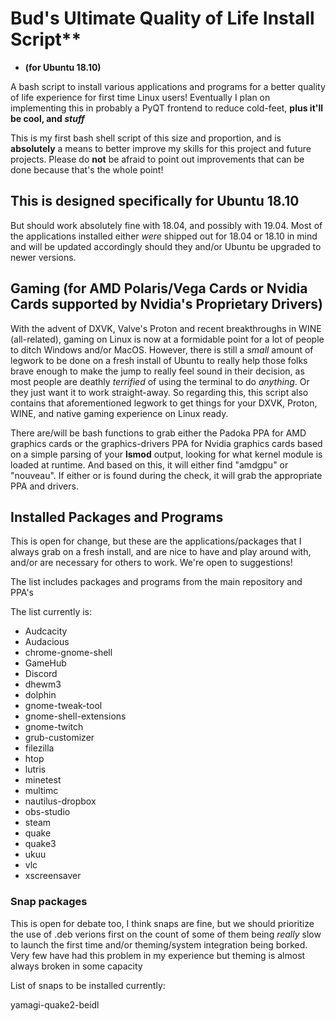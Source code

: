 # Bud's Ultimate Quality of Life Install Script** 
- **(for Ubuntu 18.10)**

A bash script to install various applications and programs for a better quality of life experience for first time Linux users!
Eventually I plan on implementing this in probably a PyQT frontend to reduce cold-feet,
**plus it'll be cool, and _stuff_**

This is my first bash shell script of this size and proportion, and is **absolutely** a means to better improve my skills for this project and future projects. Please do **not** be afraid to point out improvements that can be done because that's the whole point!

## This is designed specifically for Ubuntu 18.10

But should work absolutely fine with 18.04, and possibly with 19.04. Most of the applications installed either _were_ shipped out for 18.04 or 18.10 in mind and will be updated accordingly should they and/or Ubuntu be upgraded to newer versions.

## Gaming (for AMD Polaris/Vega Cards or Nvidia Cards supported by Nvidia's Proprietary Drivers)

With the advent of DXVK, Valve's Proton and recent breakthroughs in WINE (all-related), gaming on Linux is now at a formidable point for a lot of people to ditch Windows and/or MacOS. However, there is still a _small_ amount of legwork to be done on a fresh install of Ubuntu to really help those folks brave enough to make the jump to really feel sound in their decision, as most people are deathly _terrified_ of using the terminal to do _anything_. Or they just want it to work straight-away. So regarding this, this script also contains that aforementioned legwork to get things for your DXVK, Proton, WINE, and native gaming experience on Linux ready. 

There are/will be bash functions to grab either the Padoka PPA for AMD graphics cards or the graphics-drivers PPA for Nvidia graphics cards based on a simple parsing of your **lsmod** output, looking for what kernel module is loaded at runtime. And based on this, it will either find "amdgpu" or "nouveau". If either or is found during the check, it will grab the appropriate PPA and drivers.

## Installed Packages and Programs

This is open for change, but these are the applications/packages that I always grab on a fresh install, and are nice to have and play around with, and/or are necessary for others to work. We're open to suggestions!

The list includes packages and programs from the main repository and PPA's

The list currently is:

- Audcacity
- Audacious
- chrome-gnome-shell
- GameHub
- Discord
- dhewm3
- dolphin
- gnome-tweak-tool
- gnome-shell-extensions
- gnome-twitch
- grub-customizer
- filezilla
- htop
- lutris
- minetest
- multimc
- nautilus-dropbox
- obs-studio
- steam
- quake
- quake3
- ukuu
- vlc
- xscreensaver

### Snap packages

This is open for debate too, I think snaps are fine, but we should prioritize the use of .deb verions first on the count of some of them being _really_ slow to launch the first time and/or theming/system integration being borked. Very few have had this problem in my experience but theming is almost always broken in some capacity

List of snaps to be installed currently:

yamagi-quake2-beidl
